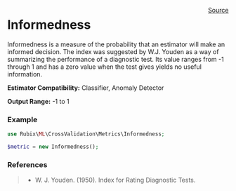 <p><span style="float:right;"><a href="https://github.com/RubixML/RubixML/blob/master/src/CrossValidation/Metrics/Informedness.php">Source</a></span></p>

# Informedness
Informedness is a measure of the probability that an estimator will make an informed decision. The index was suggested by W.J. Youden as a way of summarizing the performance of a diagnostic test. Its value ranges from -1 through 1 and has a zero value when the test gives yields no useful information.

**Estimator Compatibility:** Classifier, Anomaly Detector

**Output Range:** -1 to 1

### Example
```php
use Rubix\ML\CrossValidation\Metrics\Informedness;

$metric = new Informedness();
```

### References
>- W. J. Youden. (1950). Index for Rating Diagnostic Tests.